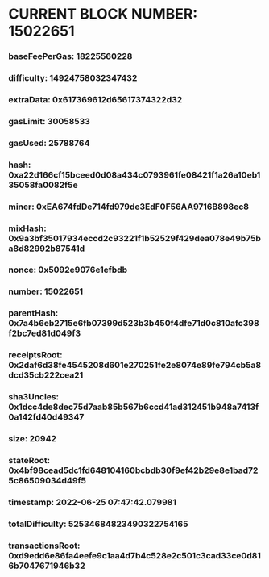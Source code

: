 # CURRENT BLOCK NUMBER: 15022651

### baseFeePerGas: 18225560228
### difficulty: 14924758032347432
### extraData: 0x617369612d65617374322d32
### gasLimit: 30058533
### gasUsed: 25788764
### hash: 0xa22d166cf15bceed0d08a434c0793961fe08421f1a26a10eb135058fa0082f5e
### miner: 0xEA674fdDe714fd979de3EdF0F56AA9716B898ec8
### mixHash: 0x9a3bf35017934eccd2c93221f1b52529f429dea078e49b75ba8d82992b87541d
### nonce: 0x5092e9076e1efbdb
### number: 15022651
### parentHash: 0x7a4b6eb2715e6fb07399d523b3b450f4dfe71d0c810afc398f2bc7ed81d049f3
### receiptsRoot: 0x2daf6d38fe4545208d601e270251fe2e8074e89fe794cb5a8dcd35cb222cea21
### sha3Uncles: 0x1dcc4de8dec75d7aab85b567b6ccd41ad312451b948a7413f0a142fd40d49347
### size: 20942
### stateRoot: 0x4bf98cead5dc1fd648104160bcbdb30f9ef42b29e8e1bad725c86509034d49f5
### timestamp: 2022-06-25 07:47:42.079981
### totalDifficulty: 52534684823490322754165
### transactionsRoot: 0xd9edd6e86fa4eefe9c1aa4d7b4c528e2c501c3cad33ce0d816b7047671946b32
